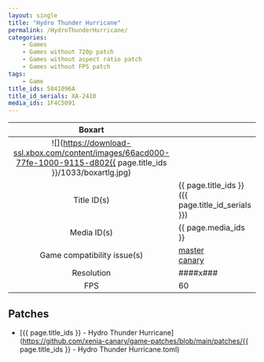 ```yaml
---
layout: single
title: "Hydro Thunder Hurricane"
permalink: /HydroThunderHurricane/
categories:
    - Games
    - Games without 720p patch
    - Games without aspect ratio patch
    - Games without FPS patch
tags:
    - Game
title_ids: 5841096A
title_id_serials: XA-2410
media_ids: 1F4C5091
---
```


| Boxart                      |                                                                                        |
| :----:                      | :-                                                                                     |
| ![](https://download-ssl.xbox.com/content/images/66acd000-77fe-1000-9115-d802{{ page.title_ids }}/1033/boxartlg.jpg) |
| Title ID(s)                 | {{ page.title_ids }} ({{ page.title_id_serials }})                                     |
| Media ID(s)                 | {{ page.media_ids }}                                                                   |
| Game compatibility issue(s) | [master](https://github.com/xenia-project/game-compatibility/issues/)<br>[canary](https://github.com/xenia-canary/game-compatibility/issues/) |
| Resolution                  | ####x###                                                                               |
| FPS                         | 60                                                                                     |

## Patches
* [{{ page.title_ids }} - Hydro Thunder Hurricane](https://github.com/xenia-canary/game-patches/blob/main/patches/{{ page.title_ids }} - Hydro Thunder Hurricane.toml)

<!--This page was generated by a script. You can remove this comment once the page is verified to be free of mistakes.-->
